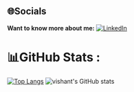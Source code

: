 
## 🌐Socials
**Want to know more about me:**
[![LinkedIn](https://img.shields.io/badge/LinkedIn-%230077B5.svg?logo=linkedin&logoColor=white)](https://linkedin.com/in/vishantrathi,targate=blank)

# 📊GitHub Stats :
[![Top Langs](https://github-readme-stats.vercel.app/api/top-langs/?username=vishantrathi&layout=donut-vertical)](https://github.com/vishnatrathi/github-readme-stats)
![vishant's GitHub stats](https://github-readme-stats.vercel.app/api?username=vishantrathi&show=reviews,discussions_started,discussions_answered,prs_merged,prs_merged_percentage)
